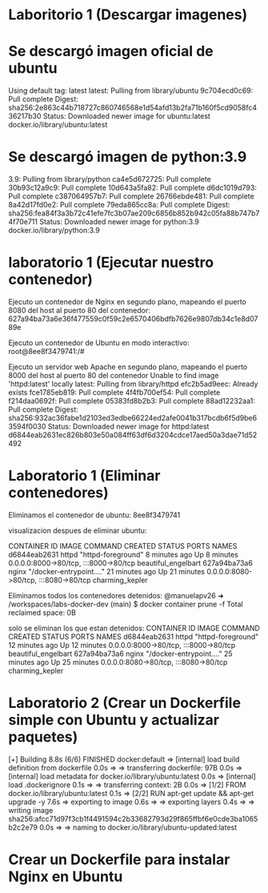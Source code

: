 # Laboritorio 1 (Descargar imagenes)

# Se descargó imagen oficial de ubuntu
Using default tag: latest
latest: Pulling from library/ubuntu
9c704ecd0c69: Pull complete 
Digest: sha256:2e863c44b718727c860746568e1d54afd13b2fa71b160f5cd9058fc436217b30
Status: Downloaded newer image for ubuntu:latest
docker.io/library/ubuntu:latest

# Se descargó imagen de python:3.9
3.9: Pulling from library/python
ca4e5d672725: Pull complete 
30b93c12a9c9: Pull complete 
10d643a5fa82: Pull complete 
d6dc1019d793: Pull complete 
c387064957b7: Pull complete 
26766ebde481: Pull complete 
8a42d17fd0e2: Pull complete 
79eda865cc8a: Pull complete 
Digest: sha256:fea84f3a3b72c41efe7fc3b07ae209c6856b852b942c05fa88b747b74f70e711
Status: Downloaded newer image for python:3.9
docker.io/library/python:3.9

# laboratorio 1 (Ejecutar nuestro contenedor)
Ejecuto un contenedor de Nginx en segundo plano, mapeando el puerto 8080 del host al puerto 80 del contenedor:
627a94ba73a6e36f477559c0f59c2e6570406bdfb7626e9807db34c1e8d0789e

Ejecuto un contenedor de Ubuntu en modo interactivo:
root@8ee8f3479741:/# 

Ejecuto un servidor web Apache en segundo plano, mapeando el puerto 8000 del host al puerto 80 del contenedor
Unable to find image 'httpd:latest' locally
latest: Pulling from library/httpd
efc2b5ad9eec: Already exists 
fce1785eb819: Pull complete 
4f4fb700ef54: Pull complete 
f214daa0692f: Pull complete 
05383fd8b2b3: Pull complete 
88ad12232aa1: Pull complete 
Digest: sha256:932ac36fabe1d2103ed3edbe66224ed2afe0041b317bcdb6f5d9be63594f0030
Status: Downloaded newer image for httpd:latest
d6844eab2631ec826b803e50a084ff63df6d3204cdce17aed50a3dae71d52492

# Laboratorio 1 (Eliminar contenedores)
Eliminamos el contenedor de ubuntu: 
8ee8f3479741

visualizacion despues de eliminar ubuntu:

CONTAINER ID   IMAGE     COMMAND                  CREATED          STATUS          PORTS                                   NAMES
d6844eab2631   httpd     "httpd-foreground"       8 minutes ago    Up 8 minutes    0.0.0.0:8000->80/tcp, :::8000->80/tcp   beautiful_engelbart
627a94ba73a6   nginx     "/docker-entrypoint.…"   21 minutes ago   Up 21 minutes   0.0.0.0:8080->80/tcp, :::8080->80/tcp   charming_kepler

Eliminamos todos los contenedores detenidos:
@manuelapv26 ➜ /workspaces/labs-docker-dev (main) $ docker container prune -f
Total reclaimed space: 0B

solo se eliminan los que estan detenidos:
CONTAINER ID   IMAGE     COMMAND                  CREATED          STATUS          PORTS                                   NAMES
d6844eab2631   httpd     "httpd-foreground"       12 minutes ago   Up 12 minutes   0.0.0.0:8000->80/tcp, :::8000->80/tcp   beautiful_engelbart
627a94ba73a6   nginx     "/docker-entrypoint.…"   25 minutes ago   Up 25 minutes   0.0.0.0:8080->80/tcp, :::8080->80/tcp   charming_kepler

# Laboratorio 2 (Crear un Dockerfile simple con Ubuntu y actualizar paquetes)

[+] Building 8.8s (6/6) FINISHED                                                                                                      docker:default
 => [internal] load build definition from dockerfile                                                                                            0.0s
 => => transferring dockerfile: 97B                                                                                                             0.0s
 => [internal] load metadata for docker.io/library/ubuntu:latest                                                                                0.0s
 => [internal] load .dockerignore                                                                                                               0.1s
 => => transferring context: 2B                                                                                                                 0.0s
 => [1/2] FROM docker.io/library/ubuntu:latest                                                                                                  0.1s
 => [2/2] RUN apt-get update && apt-get upgrade -y                                                                                              7.6s
 => exporting to image                                                                                                                          0.6s
 => => exporting layers                                                                                                                         0.4s
 => => writing image sha256:afcc71d97f3cb1f4491594c2b33682793d29f865ffbf6e0cde3ba1065b2c2e79                                                    0.0s
 => => naming to docker.io/library/ubuntu-updated:latest 

 # Crear un Dockerfile para instalar Nginx en Ubuntu
 
